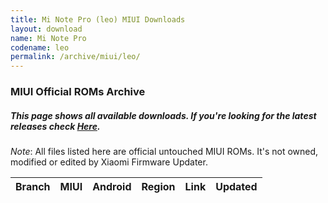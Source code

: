 ```yaml
---
title: Mi Note Pro (leo) MIUI Downloads
layout: download
name: Mi Note Pro
codename: leo
permalink: /archive/miui/leo/
---
```

### MIUI Official ROMs Archive
##### This page shows all available downloads. If you're looking for the latest releases check [Here](/miui/leo/).
*Note*: All files listed here are official untouched MIUI ROMs. It's not owned, modified or edited by Xiaomi Firmware Updater.

<div class="table-responsive-md" id="table-wrapper">
<table id="miui" class="display dt-responsive compact table table-striped table-hover table-sm">
    <thead class="thead-dark">
        <tr>
            <th>Branch</th>
            <th>MIUI</th>
            <th>Android</th>
            <th>Region</th>
            <th>Link</th>
            <th>Updated</th>
        </tr>
    </thead>
    <script>loadMiuiArchive('leo')</script>
</table>
</div>

